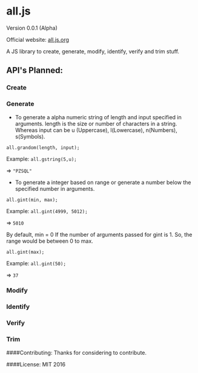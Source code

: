 all.js
=====
Version 0.0.1 (Alpha)

Official website: [all.js.org](http://all.js.org)

A JS library to create, generate, modify, identify, verify and trim stuff.

## API's Planned:

### Create 

### Generate

* To generate a alpha numeric string of length and input specified in arguments. length is the size or number of characters in a string. Whereas input can be u (Uppercase), l(Lowercase), n(Numbers), s(Symbols). 
 

`all.grandom(length, input);`

Example: `all.gstring(5,u);`

=> `"PZSQL"`


* To generate a integer based on range or generate a number below the specified number in arguments.
 

`all.gint(min, max);`

Example: `all.gint(4999, 5012);`

=> `5010`


By default, min = 0 If the number of arguments passed for gint is 1. So, the range would be between 0 to max.

`all.gint(max);`

Example: `all.gint(50);`

=> `37`

### Modify

### Identify

### Verify

### Trim

####Contributing:
Thanks for considering to contribute.

####License:
MIT 2016

